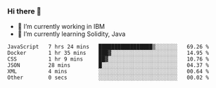 ### Hi there 👋

<!--
**mathcodeman/mathcodeman** is a ✨ _special_ ✨ repository because its `README.md` (this file) appears on your GitHub profile.

Here are some ideas to get you started:

- 🔭 I’m currently working on ...
- 🌱 I’m currently learning ...
- 👯 I’m looking to collaborate on ...
- 🤔 I’m looking for help with ...
- 💬 Ask me about ...
- 📫 How to reach me: ...
- 😄 Pronouns: ...
- ⚡ Fun fact: ...
-->

- 🔭 I’m currently working in IBM
- 🌱 I’m currently learning Solidity, Java

<!--START_SECTION:waka-->

```text
JavaScript   7 hrs 24 mins   █████████████████▒░░░░░░░   69.26 %
Docker       1 hr 35 mins    ███▓░░░░░░░░░░░░░░░░░░░░░   14.95 %
CSS          1 hr 9 mins     ██▓░░░░░░░░░░░░░░░░░░░░░░   10.76 %
JSON         28 mins         █░░░░░░░░░░░░░░░░░░░░░░░░   04.37 %
XML          4 mins          ░░░░░░░░░░░░░░░░░░░░░░░░░   00.64 %
Other        0 secs          ░░░░░░░░░░░░░░░░░░░░░░░░░   00.02 %
```

<!--END_SECTION:waka-->
